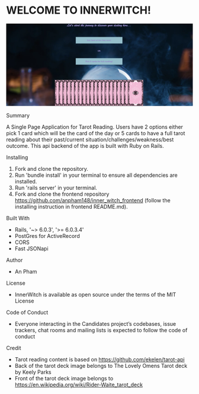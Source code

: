 # WELCOME TO INNERWITCH!

![alt text](https://github.com/an-t-pham/inner_witch_frontend/blob/main/background.png) </br>

 Summary

A Single Page Application for Tarot Reading. Users have 2 options either pick 1 card which will be the card of the day or 5 cards to have a full tarot reading about their past/current situation/challenges/weakness/best outcome. This api backend of the app is built with Ruby on Rails.


 Installing

1. Fork and clone the repository.
2. Run 'bundle install' in your terminal to ensure all dependencies are installed.
3. Run 'rails server' in your terminal.
4. Fork and clone the frontend repository https://github.com/anpham148/inner_witch_frontend (follow the installing instruction in frontend README.md).


 Built With

- Rails, '~> 6.0.3', '>= 6.0.3.4'
- PostGres for ActiveRecord
- CORS
- Fast JSONapi

 Author

- An Pham

 License

- InnerWitch is available as open source under the terms of the MIT License

 Code of Conduct

- Everyone interacting in the Candidates project’s codebases, issue trackers, chat rooms and mailing lists is expected to follow the code of conduct

Credit

- Tarot reading content is based on https://github.com/ekelen/tarot-api 
- Back of the tarot deck image belongs to The Lovely Omens Tarot deck by Keely Parks
- Front of the tarot deck image belongs to https://en.wikipedia.org/wiki/Rider-Waite_tarot_deck 

